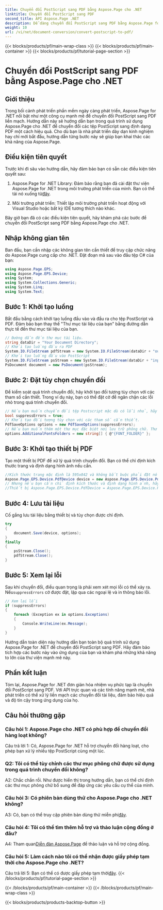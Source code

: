 ```yaml
---
title: Chuyển đổi PostScript sang PDF bằng Aspose.Page cho .NET
linktitle: Chuyển đổi PostScript sang PDF
second_title: API Aspose.Page .NET
description: Dễ dàng chuyển đổi PostScript sang PDF bằng Aspose.Page for .NET. Mạnh mẽ, đáng tin cậy và thân thiện với nhà phát triển.
weight: 10
url: /vi/net/document-conversion/convert-postscript-to-pdf/
---
```


{{< blocks/products/pf/main-wrap-class >}}
{{< blocks/products/pf/main-container >}}
{{< blocks/products/pf/tutorial-page-section >}}

# Chuyển đổi PostScript sang PDF bằng Aspose.Page cho .NET

## Giới thiệu

Trong bối cảnh phát triển phần mềm ngày càng phát triển, Aspose.Page for .NET nổi bật như một công cụ mạnh mẽ để chuyển đổi PostScript sang PDF liền mạch. Hướng dẫn này sẽ hướng dẫn bạn trong quá trình sử dụng Aspose.Page cho .NET để chuyển đổi các tệp PostScript sang định dạng PDF một cách hiệu quả. Cho dù bạn là nhà phát triển dày dạn kinh nghiệm hay chỉ mới bắt đầu, hướng dẫn từng bước này sẽ giúp bạn khai thác các khả năng của Aspose.Page.

## Điều kiện tiên quyết

Trước khi đi sâu vào hướng dẫn, hãy đảm bảo bạn có sẵn các điều kiện tiên quyết sau:

1.  Aspose.Page for .NET Library: Đảm bảo rằng bạn đã cài đặt thư viện Aspose.Page for .NET trong môi trường phát triển của mình. Bạn có thể tải nó xuống từ[đây](https://releases.aspose.com/page/net/).

2. Môi trường phát triển: Thiết lập môi trường phát triển hoạt động với Visual Studio hoặc bất kỳ IDE tương thích nào khác.

Bây giờ bạn đã có các điều kiện tiên quyết, hãy khám phá các bước để chuyển đổi PostScript sang PDF bằng Aspose.Page cho .NET.

## Nhập không gian tên

Ban đầu, bạn cần nhập các không gian tên cần thiết để truy cập chức năng do Aspose.Page cung cấp cho .NET. Đặt đoạn mã sau vào đầu tệp C# của bạn:

```csharp
using Aspose.Page.EPS;
using Aspose.Page.EPS.Device;
using System;
using System.Collections.Generic;
using System.Linq;
using System.Text;
```

## Bước 1: Khởi tạo luồng

Bắt đầu bằng cách khởi tạo luồng đầu vào và đầu ra cho tệp PostScript và PDF. Đảm bảo bạn thay thế "Thư mục tài liệu của bạn" bằng đường dẫn thực tế đến thư mục tài liệu của bạn.

```csharp
// Đường dẫn đến thư mục tài liệu.
string dataDir = "Your Document Directory";
// Khởi tạo luồng đầu ra PDF
System.IO.FileStream pdfStream = new System.IO.FileStream(dataDir + "outputPDF_out.pdf", System.IO.FileMode.Create, System.IO.FileAccess.Write);
// Khởi tạo luồng đầu vào PostScript
System.IO.FileStream psStream = new System.IO.FileStream(dataDir + "input.ps", System.IO.FileMode.Open, System.IO.FileAccess.Read);
PsDocument document = new PsDocument(psStream);
```

## Bước 2: Đặt tùy chọn chuyển đổi

Để kiểm soát quá trình chuyển đổi, hãy khởi tạo đối tượng tùy chọn với các tham số cần thiết. Trong ví dụ này, bạn có thể đặt cờ để ngăn chặn các lỗi nhỏ trong quá trình chuyển đổi.

```csharp
// Nếu bạn muốn chuyển đổi tệp Postscript mặc dù có lỗi nhỏ, hãy đặt cờ này
bool suppressErrors = true;
// Khởi tạo đối tượng tùy chọn với các tham số cần thiết.
PdfSaveOptions options = new PdfSaveOptions(suppressErrors);
// Nếu bạn muốn thêm một thư mục đặc biệt nơi lưu trữ phông chữ. Thư mục phông chữ mặc định trong hệ điều hành luôn được bao gồm.
options.AdditionalFontsFolders = new string[] { @"{FONT_FOLDER}" };
```

## Bước 3: Khởi tạo thiết bị PDF

Tạo một thiết bị PDF để xử lý quá trình chuyển đổi. Bạn có thể chỉ định kích thước trang và định dạng hình ảnh nếu cần.

```csharp
//Kích thước trang mặc định là 595x842 và không bắt buộc phải đặt nó trong PdfDevice
Aspose.Page.EPS.Device.PdfDevice device = new Aspose.Page.EPS.Device.PdfDevice(pdfStream);
// Nhưng nếu bạn cần chỉ định kích thước và định dạng hình ảnh, hãy sử dụng dòng sau
//Thiết bị Aspose.Page.EPS.Device.PdfDevice = Aspose.Page.EPS.Device.PdfDevice mới (pdfStream, System.draw.Size mới (595, 842));
```

## Bước 4: Lưu tài liệu

Cố gắng lưu tài liệu bằng thiết bị và tùy chọn được chỉ định.

```csharp
try
{
    document.Save(device, options);
}
finally
{
    psStream.Close();
    pdfStream.Close();
}
```

## Bước 5: Xem lại lỗi

 Sau khi chuyển đổi, điều quan trọng là phải xem xét mọi lỗi có thể xảy ra. Nếu`suppressErrors` cờ được đặt, lặp qua các ngoại lệ và in thông báo lỗi.

```csharp
// Xem lại lỗi
if (suppressErrors)
{
    foreach (Exception ex in options.Exceptions)
    {
        Console.WriteLine(ex.Message);
    }
}
```

Hướng dẫn toàn diện này hướng dẫn bạn toàn bộ quá trình sử dụng Aspose.Page for .NET để chuyển đổi PostScript sang PDF. Hãy đảm bảo tích hợp các bước này vào ứng dụng của bạn và khám phá những khả năng to lớn của thư viện mạnh mẽ này.

## Phần kết luận

Tóm lại, Aspose.Page for .NET đơn giản hóa nhiệm vụ phức tạp là chuyển đổi PostScript sang PDF. Với API trực quan và các tính năng mạnh mẽ, nhà phát triển có thể xử lý liền mạch các chuyển đổi tài liệu, đảm bảo hiệu quả và độ tin cậy trong ứng dụng của họ.

## Câu hỏi thường gặp

### Câu hỏi 1: Aspose.Page cho .NET có phù hợp để chuyển đổi hàng loạt không?

Câu trả lời 1: Có, Aspose.Page for .NET hỗ trợ chuyển đổi hàng loạt, cho phép bạn xử lý nhiều tệp PostScript cùng một lúc.

### Q2: Tôi có thể tùy chỉnh các thư mục phông chữ được sử dụng trong quá trình chuyển đổi không?

A2: Chắc chắn rồi. Như được hiển thị trong hướng dẫn, bạn có thể chỉ định các thư mục phông chữ bổ sung để đáp ứng các yêu cầu cụ thể của mình.

### Câu hỏi 3: Có phiên bản dùng thử cho Aspose.Page cho .NET không?

 A3: Có, bạn có thể truy cập phiên bản dùng thử miễn phí[đây](https://releases.aspose.com/).

### Câu hỏi 4: Tôi có thể tìm thêm hỗ trợ và thảo luận cộng đồng ở đâu?

 A4: Tham quan[Diễn đàn Aspose.Page](https://forum.aspose.com/c/page/39) để thảo luận và hỗ trợ cộng đồng.

### Câu hỏi 5: Làm cách nào tôi có thể nhận được giấy phép tạm thời cho Aspose.Page cho .NET?

 Câu trả lời 5: Bạn có thể có được giấy phép tạm thời[đây](https://purchase.aspose.com/temporary-license/).
{{< /blocks/products/pf/tutorial-page-section >}}

{{< /blocks/products/pf/main-container >}}
{{< /blocks/products/pf/main-wrap-class >}}

{{< blocks/products/products-backtop-button >}}
